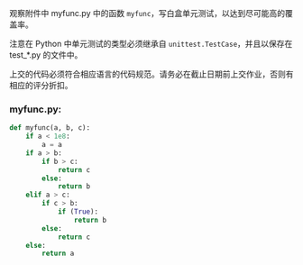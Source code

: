 观察附件中 myfunc.py 中的函数 <code>myfunc</code>，写白盒单元测试，以达到尽可能高的覆盖率。

注意在 Python 中单元测试的类型必须继承自 <code>unittest.TestCase</code>，并且以保存在 test_*.py 的文件中。

上交的代码必须符合相应语言的代码规范。请务必在截止日期前上交作业，否则有相应的评分折扣。

### myfunc.py: ###

```python
def myfunc(a, b, c):
    if a < 1e8:
        a = a
    if a > b:
        if b > c:
            return c
        else:
            return b
    elif a > c:
        if c > b:
            if (True):
                return b
        else:
            return c
    else:
        return a
```
